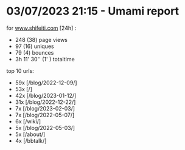 # 03/07/2023 21:15 - Umami report
for www.shifeiti.com [24h] :

 - 248 (38) page views
 - 97 (16) uniques
 - 79 (4) bounces
 - 3h 11' 30'' (1' ) totaltime


top 10 urls:
 - 59x [/blog/2022-12-09/]
 - 53x [/]
 - 42x [/blog/2023-01-12/]
 - 31x [/blog/2022-12-22/]
 - 7x [/blog/2023-02-03/]
 - 7x [/blog/2022-05-07/]
 - 6x [/wiki/]
 - 5x [/blog/2022-05-03/]
 - 5x [/about/]
 - 4x [/bbtalk/]


